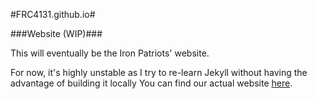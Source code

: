 #FRC4131.github.io#

###Website (WIP)###

This will eventually be the Iron Patriots' website.

For now, it's highly unstable as I try to re-learn Jekyll without having the advantage of building it locally You can find our actual website [here](http:/frc4131.wordpress.com).
